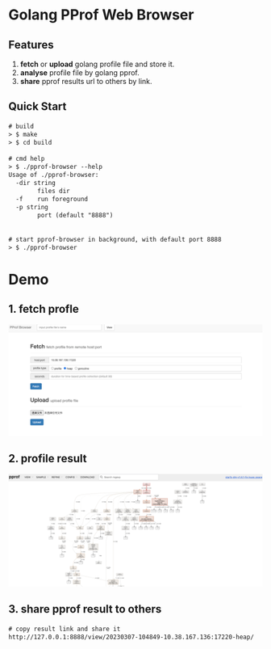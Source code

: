 # Golang PProf Web Browser

## Features
1. **fetch** or **upload** golang profile file and store it. 
2. **analyse** profile file by golang pprof.
3. **share** pprof results url to others by link.


## Quick Start

``` 
# build 
> $ make
> $ cd build

# cmd help
> $ ./pprof-browser --help                        
Usage of ./pprof-browser:
  -dir string
    	files dir
  -f	run foreground
  -p string
    	port (default "8888")
    	

# start pprof-browser in background, with default port 8888
> $ ./pprof-browser

```

# Demo

## 1. fetch profle
![fetch heap](./demo/1.png)

## 2. profile result
![fetch heap](./demo/2.png)

## 3. share pprof result to others
```
# copy result link and share it
http://127.0.0.1:8888/view/20230307-104849-10.38.167.136:17220-heap/
```